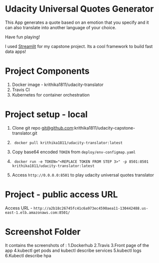 # Udacity Universal Quotes Generator

This App generates a quote based on an emotion that you specify
and it can also translate into another language
of your choice.

Have fun playing!

I used [Streamlit](https://streamlit.io/) for my capstone project. Its a cool framework to build fast data apps!

# Project Components
1. Docker image - krithika1811/udacity-translator
2. Travis CI
3. Kubernetes for container orchestration

# Project setup - local

1. Clone git repo git@github.com:krithika1811/udacity-capstone-translator.git
2. ```code
    docker pull krithika1811/udacity-translator:latest
   ```
3. Copy base64 encoded `TOKEN` from `deploy/env-configmap.yaml`
4. ```code
    docker run -e TOKEN="<REPLACE TOKEN FROM STEP 3>" -p 8501:8501 krithika1811/udacity-translator:latest
   ```
5. Access `http://0.0.0.0:8501` to play udacity universal quotes translator

# Project - public access URL

Access URL - `http://a2b18c26745fc41c6a973ec4590aea11-130442488.us-east-1.elb.amazonaws.com:8501/`


# Screenshot Folder
It contains the screenshots of :
    1.Dockerhub
    2.Travis
    3.Front page of the app
    4.kubectl get pods and kubectl describe services
    5.kubectl logs
    6.Kubectl describe hpa


